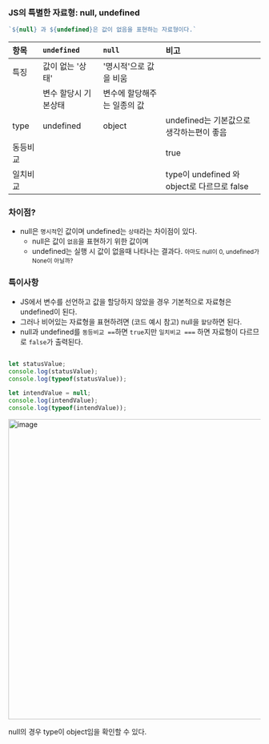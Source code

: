### JS의 특별한 자료형: null, undefined

```js
`${null} 과 ${undefined}은 값이 없음을 표현하는 자료형이다.`
```

|항목|`undefined`|`null`|비고|
|:-|:-|:-|:-|
|특징|값이 없는 '상태'|'명시적'으로 값을 비움||
| | 변수 할당시 기본상태| 변수에 할당해주는 일종의 값|
|type|undefined|object|undefined는 기본값으로 생각하는편이 좋음|
|동등비교| | | true |
|일치비교| | | type이 undefined 와 object로 다르므로 false|

### 차이점?
- null은 `명시적`인 값이며 undefined는 `상태`라는 차이점이 있다.
    - null은 값이 `없음`을 표현하기 위한 값이며
    - undefined는 실행 시 값이 없을때 나타나는 결과다.
<small>아마도 null이 0, undefined가 None이 아닐까?</small>

### 특이사항

- JS에서 변수를 선언하고 값을 할당하지 않았을 경우 기본적으로 자료형은 undefined이 된다.
- 그러나 비어있는 자료형을 표현하려면 (코드 예시 참고) null을 `할당`하면 된다.
- null과 undefined를 `동등비교 ==`하면 `true`지만 `일치비교 ===` 하면 자료형이 다르므로 `false`가 출력된다.

```js

let statusValue;
console.log(statusValue);
console.log(typeof(statusValue));

let intendValue = null;
console.log(intendValue);
console.log(typeof(intendValue));
```

<img width="600" alt="image" src="https://user-images.githubusercontent.com/60145951/172906899-33e11e28-cd80-4b6a-8c1d-32b7c6fab6fd.png">

null의 경우 type이 object임을 확인할 수 있다.